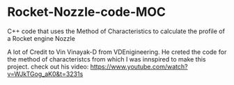 # Rocket-Nozzle-code-MOC
C++ code that uses the Method of Characteristics to calculate the profile of a Rocket engine Nozzle

A lot of Credit to Vin Vinayak-D from VDEnigineering. He creted the code for the method of characteristcs from which I was innspired to make this project. 
check out his video: https://www.youtube.com/watch?v=WJkTGog_aK0&t=3231s
